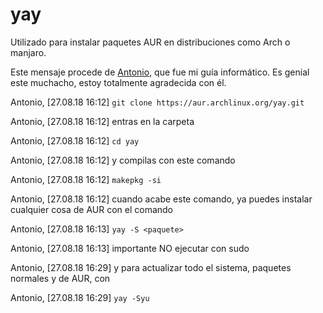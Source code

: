 # yay

Utilizado para instalar paquetes AUR en distribuciones como Arch o manjaro.

Este mensaje procede de [Antonio](https://github.com/advy99), que fue mi guía informático. Es genial este muchacho, estoy totalmente agradecida con él.

Antonio, [27.08.18 16:12]
`git clone https://aur.archlinux.org/yay.git`

Antonio, [27.08.18 16:12]
entras en la carpeta

Antonio, [27.08.18 16:12]
`cd yay`

Antonio, [27.08.18 16:12]
y compilas con este comando

Antonio, [27.08.18 16:12]
`makepkg -si`

Antonio, [27.08.18 16:12]
cuando acabe este comando, ya puedes instalar cualquier cosa de AUR con el comando

Antonio, [27.08.18 16:13]
`yay -S <paquete>`

Antonio, [27.08.18 16:13]
importante NO ejecutar con sudo

Antonio, [27.08.18 16:29]
y para actualizar todo el sistema, paquetes normales y de AUR, con

Antonio, [27.08.18 16:29]
`yay -Syu`
